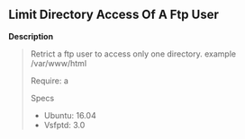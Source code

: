 ## Limit Directory Access Of A  Ftp User

**Description**

> Retrict a ftp user to access only one directory. example /var/www/html
>
> Require: a
>
> Specs
>
> * Ubuntu: 16.04
> * Vsfptd: 3.0





